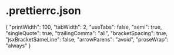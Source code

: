 # .prettierrc.json
{   "printWidth": 100,   "tabWidth": 2,   "useTabs": false,   "semi": true,   "singleQuote": true,   "trailingComma": "all",   "bracketSpacing": true,   "jsxBracketSameLine": false,   "arrowParens": "avoid",   "proseWrap": "always" }

